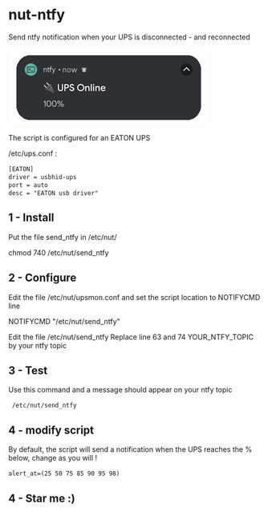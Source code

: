 # nut-ntfy
Send ntfy notification when your UPS is disconnected - and reconnected

![screenshot](nut_ntfy.png)

The script is configured for an EATON UPS

/etc/ups.conf :
```console
[EATON]
driver = usbhid-ups
port = auto
desc = "EATON usb driver"
```


## 1 - Install
Put the file send_ntfy in /etc/nut/

chmod 740 /etc/nut/send_ntfy

## 2 - Configure
Edit the file /etc/nut/upsmon.conf and set the script location to NOTIFYCMD line

NOTIFYCMD "/etc/nut/send_ntfy"

Edit the file /etc/nut/send_ntfy
Replace line 63 and 74 YOUR_NTFY_TOPIC by your ntfy topic

## 3 - Test
Use this command and a message should appear on your ntfy topic
```console
 /etc/nut/send_ntfy
```

## 4 - modify script

By default, the script will send a notification when the UPS reaches the % below, change as you will !
```console
alert_at=(25 50 75 85 90 95 98)
```

## 4 - Star me :)
